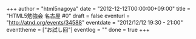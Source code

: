+++
author = "html5nagoya"
date = "2012-12-12T00:00:00+09:00"
title = "HTML5勉強会 名古屋 #0"
draft = false
eventurl = "http://atnd.org/events/34588"
eventdate = "2012/12/12 19:30 - 21:00"
eventtheme = ["お試し回"]
eventlog = ""
done = true
+++
